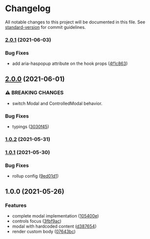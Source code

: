 # Changelog

All notable changes to this project will be documented in this file. See [standard-version](https://github.com/conventional-changelog/standard-version) for commit guidelines.

### [2.0.1](https://github.com/brunoscopelliti/react-modal/compare/v2.0.0...v2.0.1) (2021-06-03)


### Bug Fixes

* add aria-haspopup attribute on the hook props ([4f1c863](https://github.com/brunoscopelliti/react-modal/commits/4f1c8630ed5adbd329cf62cd5c7b41b41755163f))

## [2.0.0](https://github.com/brunoscopelliti/react-modal/compare/v1.0.2...v2.0.0) (2021-06-01)


### ⚠ BREAKING CHANGES

* switch Modal and ControlledModal behavior.

### Bug Fixes

* typings ([3030f45](https://github.com/brunoscopelliti/react-modal/commits/3030f45d9d564f98230a631acdc5235aaa48bbdf))

### [1.0.2](https://github.com/brunoscopelliti/react-modal/compare/v1.0.1...v1.0.2) (2021-05-31)

### [1.0.1](https://github.com/brunoscopelliti/react-modal/compare/v1.0.0...v1.0.1) (2021-05-30)


### Bug Fixes

* rollup config ([9ed01d1](https://github.com/brunoscopelliti/react-modal/commits/9ed01d1961764c005d7ac2bc23b1f05cdd13503b))

## 1.0.0 (2021-05-26)


### Features

* complete modal implementation ([105400e](https://github.com/brunoscopelliti/react-modal/commits/105400e3efa0c338e8160e90c4c0cd7d15ed2c0f))
* controls focus ([3fbf9ac](https://github.com/brunoscopelliti/react-modal/commits/3fbf9acf6ebe172228363a1e4250b618a27e61f6))
* modal with hardcoded content ([d387654](https://github.com/brunoscopelliti/react-modal/commits/d38765409699eb6e748e658065550ab4bb2ec835))
* render custom body ([07643bc](https://github.com/brunoscopelliti/react-modal/commits/07643bc1f4cbafd039295c7f0e16a7dddf37180e))
